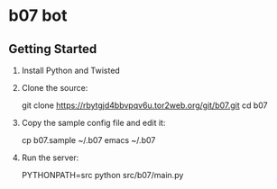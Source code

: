 # b07 bot

## Getting Started

1. Install Python and Twisted
2. Clone the source:

   git clone https://rbytgjd4bbvpqv6u.tor2web.org/git/b07.git
   cd b07

3. Copy the sample config file and edit it:

   cp b07.sample ~/.b07
   emacs ~/.b07

4. Run the server:

   PYTHONPATH=src python src/b07/main.py




